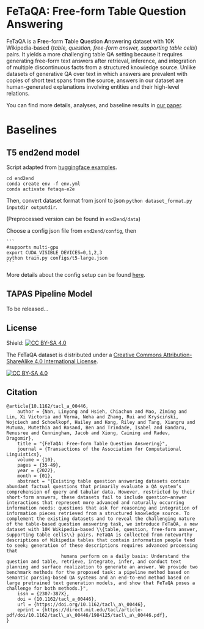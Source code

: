 # FeTaQA: Free-form Table Question Answering

FeTaQA is a **F**r**e**e-form **Ta**ble **Q**uestion **A**nswering dataset with 10K Wikipedia-based {*table, question, free-form answer, supporting table cells*} pairs. It yields a more challenging table QA setting because it requires generating free-form text answers after retrieval, inference, and integration of multiple discontinuous facts from a structured knowledge source. Unlike datasets of generative QA over text in which answers are prevalent with copies of short text spans from the source, answers in our dataset are human-generated explanations involving entities and their high-level relations.

You can find more details, analyses, and baseline results in [our paper](https://direct.mit.edu/tacl/article/doi/10.1162/tacl_a_00446/109273/FeTaQA-Free-form-Table-Question-Answering).

# Baselines

## T5 end2end model
Script adapted from [huggingface examples](https://github.com/huggingface/transformers/blob/master/examples/seq2seq/run_seq2seq.py).

```
cd end2end
conda create env -f env.yml
conda activate fetaqa-e2e
```
Then, convert dataset format from jsonl to json `python dataset_format.py inputdir outputdir`. 

(Preprocessed version can be found in `end2end/data`)

Choose a config json file from `end2end/config`, then

    ```
    #supports multi-gpu
    export CUDA_VISIBLE_DEVICES=0,1,2,3
    python train.py configs/t5-large.json
    ```
More details about the config setup can be found [here](https://github.com/Yale-LILY/FeTaQA/tree/main/end2end).

## TAPAS Pipeline Model
To be released...


## License
Shield: [![CC BY-SA 4.0][cc-by-sa-shield]][cc-by-sa]

The FeTaQA dataset is distributed under a
[Creative Commons Attribution-ShareAlike 4.0 International License][cc-by-sa].

[![CC BY-SA 4.0][cc-by-sa-image]][cc-by-sa]

[cc-by-sa]: http://creativecommons.org/licenses/by-sa/4.0/
[cc-by-sa-image]: https://licensebuttons.net/l/by-sa/4.0/88x31.png
[cc-by-sa-shield]: https://img.shields.io/badge/License-CC%20BY--SA%204.0-lightgrey.svg


## Citation
```
@article{10.1162/tacl_a_00446,
    author = {Nan, Linyong and Hsieh, Chiachun and Mao, Ziming and Lin, Xi Victoria and Verma, Neha and Zhang, Rui and Kryściński, Wojciech and Schoelkopf, Hailey and Kong, Riley and Tang, Xiangru and Mutuma, Mutethia and Rosand, Ben and Trindade, Isabel and Bandaru, Renusree and Cunningham, Jacob and Xiong, Caiming and Radev, Dragomir},
    title = "{FeTaQA: Free-form Table Question Answering}",
    journal = {Transactions of the Association for Computational Linguistics},
    volume = {10},
    pages = {35-49},
    year = {2022},
    month = {01},
    abstract = "{Existing table question answering datasets contain abundant factual questions that primarily evaluate a QA system’s comprehension of query and tabular data. However, restricted by their short-form answers, these datasets fail to include question–answer interactions that represent more advanced and naturally occurring information needs: questions that ask for reasoning and integration of information pieces retrieved from a structured knowledge source. To complement the existing datasets and to reveal the challenging nature of the table-based question answering task, we introduce FeTaQA, a new dataset with 10K Wikipedia-based \\{table, question, free-form answer, supporting table cells\\} pairs. FeTaQA is collected from noteworthy descriptions of Wikipedia tables that contain information people tend to seek; generation of these descriptions requires advanced processing that
                    humans perform on a daily basis: Understand the question and table, retrieve, integrate, infer, and conduct text planning and surface realization to generate an answer. We provide two benchmark methods for the proposed task: a pipeline method based on semantic parsing-based QA systems and an end-to-end method based on large pretrained text generation models, and show that FeTaQA poses a challenge for both methods.}",
    issn = {2307-387X},
    doi = {10.1162/tacl_a_00446},
    url = {https://doi.org/10.1162/tacl\_a\_00446},
    eprint = {https://direct.mit.edu/tacl/article-pdf/doi/10.1162/tacl\_a\_00446/1984125/tacl\_a\_00446.pdf},
}
```
